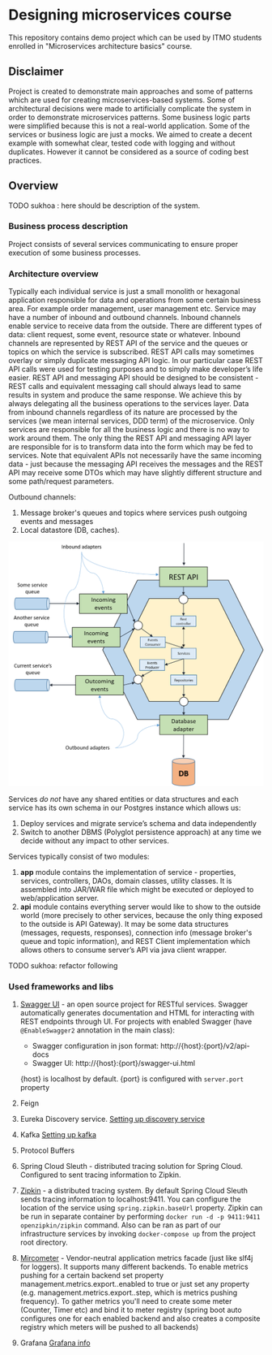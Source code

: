 # Designing microservices course
This repository contains demo project which can be used by ITMO students enrolled in "Microservices architecture basics"
course.

## Disclaimer
Project is created to demonstrate main approaches and some of patterns which are used for creating microservices-based
systems. Some of architectural decisions were made to artificially complicate the system in order to demonstrate 
microservices patterns. Some business logic parts were simplified because this is not a real-world application. Some of 
the services or business logic are just a mocks. We aimed to create a decent example with somewhat clear, tested code 
with logging and without duplicates. However it cannot be considered as a source of coding best practices.

## Overview

TODO sukhoa : here should be description of the system.
### Business process description
Project consists of several services communicating to ensure proper execution of some business processes. 

### Architecture overview
Typically each individual service is just a small monolith or hexagonal application responsible for data and operations 
from some certain business area. For example order management, user management etc. Service may have a number of inbound
and outbound channels. Inbound channels enable service to receive data from the outside. There are different types of data:
client request, some event, resource state or whatever. Inbound channels are 
represented by REST API of the service and the queues or topics on which the service is subscribed. REST API calls 
may sometimes overlay or simply duplicate messaging API logic. In our particular case REST API calls were used for testing
purposes and to simply make developer’s life easier. REST API and 
messaging API should be designed to be consistent - REST calls and equivalent messaging call should always lead to same 
results in system and produce the same response. We achieve this by always delegating all the business operations to 
the services layer. Data from inbound channels regardless of its nature are processed by the services (we mean internal 
services, DDD term) of the microservice. Only services are responsible for all the business logic and there is no way 
to work around them. The only thing the REST API and messaging API layer are responsible for is to transform data into the 
form which may be fed to services. Note that equivalent APIs not necessarily have the same incoming data - just because 
the messaging API receives the messages and the REST API may receive some DTOs which may have slightly different structure
and some path/request parameters.

Outbound channels:
1. Message broker's queues and topics where services push outgoing events and messages 
1. Local datastore (DB, caches).

![Typical service architecture](course-materials/git-images/typical-service-arch.png)

Services _do not_ have any shared entities or data structures and each service has its own schema in our Postgres instance 
which allows us:

1. Deploy services and migrate service’s schema and data independently
1. Switch to another DBMS (Polyglot persistence approach) at any time we decide without any impact to other services.

Services typically consist of two modules:
1. **app** module contains the implementation of service - properties,  services, controllers, DAOs, domain 
classes, utility classes. It is assembled into JAR/WAR file which might be executed or deployed to web/application server.
1. **api** module contains everything server would like to show to the outside world (more precisely to other services, 
because the only thing exposed to the outside is API Gateway). It may be some data structures (messages, requests, responses), 
connection info (message broker's queue and topic information), and REST Client implementation which allows others to consume server’s API
via java client wrapper.

TODO sukhoa: refactor following
### Used frameworks and libs
1. [Swagger UI](https://swagger.io/tools/swagger-ui/) - an open source project for RESTful services. Swagger automatically generates documentation and HTML for interacting with REST endpoints through UI. For projects with enabled Swagger (have `@EnableSwagger2` annotation in the main class): 
    * Swagger configuration in json format: http://{host}:{port}/v2/api-docs
    * Swagger UI: http://{host}:{port}/swagger-ui.html 
    
    {host} is localhost by default.
    {port} is configured with `server.port` property
1. Feign
1. Eureka Discovery service. [Setting up discovery service](eureka-service-discovery/README.md)
1. Kafka [Setting up kafka](kafka/README.md)
1. Protocol Buffers
1. Spring Cloud Sleuth - distributed tracing solution for Spring Cloud. Configured to sent tracing information to Zipkin.
1. [Zipkin](https://zipkin.io/) - a distributed tracing system. By default Spring Cloud Sleuth sends tracing information 
to localhost:9411. You can configure the location of the service using `spring.zipkin.baseUrl` property. Zipkin can be
run in separate container by performing `docker run -d -p 9411:9411 openzipkin/zipkin` command. Also can be ran as part of
our infrastructure services by invoking `docker-compose up` from the project root directory.
1. [Mircometer](https://micrometer.io/) - Vendor-neutral application metrics facade (just like slf4j for loggers). It
supports many different backends. To enable metrics pushing for a certain backend set property management.metrics.export.<backend-name>.enabled to true
or just set any property (e.g. management.metrics.export.<backend name>.step, which is metrics pushing frequency). To gather metrics 
you'll need to create some meter (Counter, Timer etc) and bind it to meter registry (spring boot auto configures one for 
each enabled backend and also creates a composite registry which meters will be pushed to all backends) 
1. Grafana [Grafana info](grafana/README.md) 

